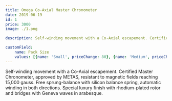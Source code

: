 ```yaml
---
title: Omega Co-Axial Master Chronometer
date: 2019-06-19
id: 1
price: 3000
image: ./1.png 

description: Self-winding movement with a Co-Axial escapement. Certified Master Chronometer, approved by METAS, resistant to magnetic fields reaching 15,000 gauss. Free sprung-balance with silicon balance spring, automatic winding in both directions. Special luxury finish with rhodium-plated rotor and bridges with Geneva waves in arabesque.

customField: 
    name: Pack Size
    values: [{name: 'Small', priceChange: 80}, {name: 'Medium', priceChange: 120.00}, {name: 'Large', priceChange: 200.00}]
---
```


Self-winding movement with a Co-Axial escapement. Certified Master Chronometer, approved by METAS, resistant to magnetic fields reaching 15,000 gauss. Free sprung-balance with silicon balance spring, automatic winding in both directions. Special luxury finish with rhodium-plated rotor and bridges with Geneva waves in arabesque.
